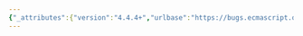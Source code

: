 ```yaml
---
{"_attributes":{"version":"4.4.4+","urlbase":"https://bugs.ecmascript.org/","maintainer":"dherman@mozilla.com"},"bug":{"bug_id":2378,"creation_ts":"2013-12-10 20:17:00 -0800","short_desc":"JSON objects as (arbitrary) collections of name/value pairs","delta_ts":"2013-12-10 20:45:17 -0800","product":"ECMA-404  JSON","component":"1st Edition","version":"unspecified","rep_platform":"All","op_sys":"All","bug_status":"CONFIRMED","priority":"Normal","bug_severity":"normal","everconfirmed":true,"reporter":{"uid":"pfpschneider","name":"Peter F. Patel-Schneider"},"assigned_to":{"uid":"douglas","name":"Douglas Crockford"},"cc":"allen","long_desc":[{"commentid":6918,"comment_count":0,"who":{"uid":"pfpschneider","name":"Peter F. Patel-Schneider"},"bug_when":"2013-12-10 20:17:26 -0800","thetext":"The discussion of objects in the introduction of ECMA-404, 1st Edition /\nOctober 2013 contains:\n\n  JSON instead provides a simple notation for expressing collections of\n  name/value pairs. Most programming languages will have some feature for\n  representing such collections, which can go by names like record, struct,\n  dict, map, hash, or object.\n\nHowever, most of these programming language features cannot represent\narbitrary collections of name/value pairs.  Instead they represent something\nmore like a (single-valued) mapping from names to values.  If JSON objects\nare intended to be arbitrary collections of name-value pairs, then the list\nof analogous programming language constructs should be changed."}]}}
---
```


